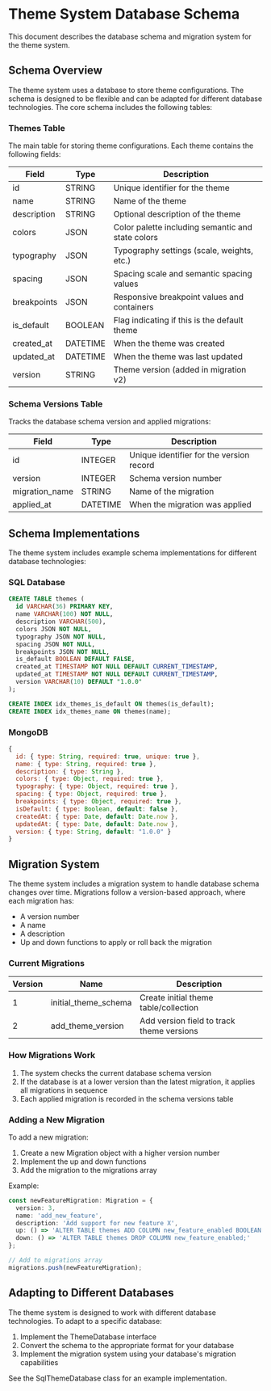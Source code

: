 # Theme System Database Schema

This document describes the database schema and migration system for the theme system.

## Schema Overview

The theme system uses a database to store theme configurations. The schema is designed to be flexible and can be adapted for different database technologies. The core schema includes the following tables:

### Themes Table

The main table for storing theme configurations. Each theme contains the following fields:

| Field          | Type      | Description                                    |
|----------------|-----------|------------------------------------------------|
| id             | STRING    | Unique identifier for the theme                |
| name           | STRING    | Name of the theme                              |
| description    | STRING    | Optional description of the theme              |
| colors         | JSON      | Color palette including semantic and state colors |
| typography     | JSON      | Typography settings (scale, weights, etc.)     |
| spacing        | JSON      | Spacing scale and semantic spacing values      |
| breakpoints    | JSON      | Responsive breakpoint values and containers    |
| is_default     | BOOLEAN   | Flag indicating if this is the default theme   |
| created_at     | DATETIME  | When the theme was created                     |
| updated_at     | DATETIME  | When the theme was last updated                |
| version        | STRING    | Theme version (added in migration v2)          |

### Schema Versions Table

Tracks the database schema version and applied migrations:

| Field          | Type      | Description                                    |
|----------------|-----------|------------------------------------------------|
| id             | INTEGER   | Unique identifier for the version record       |
| version        | INTEGER   | Schema version number                          |
| migration_name | STRING    | Name of the migration                          |
| applied_at     | DATETIME  | When the migration was applied                 |

## Schema Implementations

The theme system includes example schema implementations for different database technologies:

### SQL Database

```sql
CREATE TABLE themes (
  id VARCHAR(36) PRIMARY KEY,
  name VARCHAR(100) NOT NULL,
  description VARCHAR(500),
  colors JSON NOT NULL,
  typography JSON NOT NULL,
  spacing JSON NOT NULL,
  breakpoints JSON NOT NULL,
  is_default BOOLEAN DEFAULT FALSE,
  created_at TIMESTAMP NOT NULL DEFAULT CURRENT_TIMESTAMP,
  updated_at TIMESTAMP NOT NULL DEFAULT CURRENT_TIMESTAMP,
  version VARCHAR(10) DEFAULT "1.0.0"
);

CREATE INDEX idx_themes_is_default ON themes(is_default);
CREATE INDEX idx_themes_name ON themes(name);
```

### MongoDB

```javascript
{
  id: { type: String, required: true, unique: true },
  name: { type: String, required: true },
  description: { type: String },
  colors: { type: Object, required: true },
  typography: { type: Object, required: true },
  spacing: { type: Object, required: true },
  breakpoints: { type: Object, required: true },
  isDefault: { type: Boolean, default: false },
  createdAt: { type: Date, default: Date.now },
  updatedAt: { type: Date, default: Date.now },
  version: { type: String, default: "1.0.0" }
}
```

## Migration System

The theme system includes a migration system to handle database schema changes over time. Migrations follow a version-based approach, where each migration has:

- A version number
- A name
- A description
- Up and down functions to apply or roll back the migration

### Current Migrations

| Version | Name | Description |
|---------|------|-------------|
| 1 | initial_theme_schema | Create initial theme table/collection |
| 2 | add_theme_version | Add version field to track theme versions |

### How Migrations Work

1. The system checks the current database schema version
2. If the database is at a lower version than the latest migration, it applies all migrations in sequence
3. Each applied migration is recorded in the schema versions table

### Adding a New Migration

To add a new migration:

1. Create a new Migration object with a higher version number
2. Implement the up and down functions
3. Add the migration to the migrations array

Example:

```typescript
const newFeatureMigration: Migration = {
  version: 3,
  name: 'add_new_feature',
  description: 'Add support for new feature X',
  up: () => 'ALTER TABLE themes ADD COLUMN new_feature_enabled BOOLEAN DEFAULT FALSE;',
  down: () => 'ALTER TABLE themes DROP COLUMN new_feature_enabled;'
};

// Add to migrations array
migrations.push(newFeatureMigration);
```

## Adapting to Different Databases

The theme system is designed to work with different database technologies. To adapt to a specific database:

1. Implement the ThemeDatabase interface
2. Convert the schema to the appropriate format for your database
3. Implement the migration system using your database's migration capabilities

See the SqlThemeDatabase class for an example implementation. 